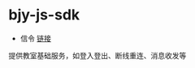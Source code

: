 # bjy-js-sdk

* 信令 [链接](https://github.com/baijia/bjy-js-sdk/wiki/%E4%BF%A1%E4%BB%A4-SDK)

提供教室基础服务，如登入登出、断线重连、消息收发等

